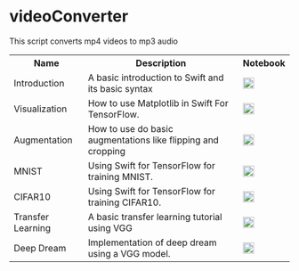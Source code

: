 # videoConverter
This script converts mp4 videos to mp3 audio

<table class="tg">
  <tr>
    <th class="tg-yw4l"><b>Name</b></th>
    <th class="tg-yw4l"><b>Description</b></th>
    <th class="tg-yw4l"><b>Notebook</b></th>
  </tr>
  <tr>
    <td class="tg-yw4l">Introduction</td>
    <td class="tg-yw4l">A basic introduction to Swift and its basic syntax </td>
    <td class="tg-yw4l"><a href="https://colab.research.google.com/github/zaidalyafeai/Swift4TF/blob/master/Swift4TF_Intro.ipynb">
    <img src="https://colab.research.google.com/assets/colab-badge.svg" height = '20px' >
    </a></td>
  </tr>
  <tr>
    <td class="tg-yw4l">Visualization</td>
    <td class="tg-yw4l">How to use Matplotlib in Swift For TensorFlow.</td></td>
    <td class="tg-yw4l"><a href="https://colab.research.google.com/github/zaidalyafeai/Swift4TF/blob/master/Swift4TF_Matplotlib.ipynb">
    <img src="https://colab.research.google.com/assets/colab-badge.svg" height = '20px' >
    </a></td>
  </tr>

  <tr>
    <td class="tg-yw4l">Augmentation</td>
    <td class="tg-yw4l">How to use do basic augmentations like flipping and cropping</td></td>
    <td class="tg-yw4l"><a href="https://colab.research.google.com/github/zaidalyafeai/Swift4TF/blob/master/Swift4TF_Augmentation.ipynb">
    <img src="https://colab.research.google.com/assets/colab-badge.svg" height = '20px' >
    </a></td>
  </tr>

  <tr>
    <td class="tg-yw4l">MNIST</td>
    <td class="tg-yw4l">Using Swift for TensorFlow for training MNIST.</td>
    <td class="tg-yw4l"><a href="https://colab.research.google.com/github/zaidalyafeai/Swift4TF/blob/master/Swift4TF_MNIST.ipynb">
    <img src="https://colab.research.google.com/assets/colab-badge.svg"height = '20px' >
    </a></td>
  </tr>

  <tr>
    <td class="tg-yw4l">CIFAR10</td>
    <td class="tg-yw4l">Using Swift for TensorFlow for training CIFAR10.</td>
    <td class="tg-yw4l"><a href="https://colab.research.google.com/github/zaidalyafeai/Swift4TF/blob/master/Swift4TF_CIFAR10.ipynb">
    <img src="https://colab.research.google.com/assets/colab-badge.svg" height = '20px' >
    </a></td>
  </tr>

  <tr>
    <td class="tg-yw4l">Transfer Learning</td>
    <td class="tg-yw4l">A basic transfer learning tutorial using VGG</td>
    <td class="tg-yw4l"><a href="https://colab.research.google.com/github/zaidalyafeai/Swift4TF/blob/master/Swift4TF_TransferLearning.ipynb">
    <img src="https://colab.research.google.com/assets/colab-badge.svg" height = '20px' >
    </a></td>

  </tr>

   <tr>
    <td class="tg-yw4l">Deep Dream</td>
    <td class="tg-yw4l">Implementation of deep dream using a VGG model.</td>
    <td class="tg-yw4l"><a href="https://colab.research.google.com/github/zaidalyafeai/Swift4TF/blob/master/Swift4TF_DeepDream.ipynb">
    <img src="https://colab.research.google.com/assets/colab-badge.svg" height = '20px' >
    </a></td>
  </tr>
</table>
